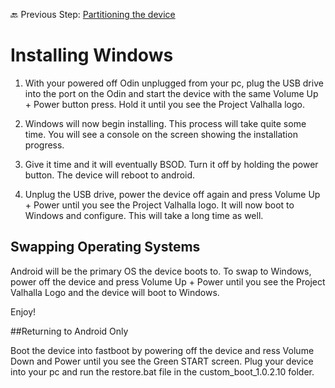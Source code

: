 🔙 Previous Step: [Partitioning the device](https://github.com/ProjectValhalla/OdinMultiBootGuides/blob/main/pages/preparing_the_odin_and_files.md)

# Installing Windows

1. With your powered off Odin unplugged from your pc, plug the USB drive into the port on the Odin and start the device with the same Volume Up + Power button press. Hold it until you see the Project Valhalla logo.

2. Windows will now begin installing. This process will take quite some time. You will see a console on the screen showing the installation progress.

3. Give it time and it will eventually BSOD. Turn it off by holding the power button. The device will reboot to android.

4. Unplug the USB drive, power the device off again and press Volume Up + Power until you see the Project Valhalla logo. It will now boot to Windows and configure. This will take a long time as well.

## Swapping Operating Systems

Android will be the primary OS the device boots to. To swap to Windows, power off the device and press Volume Up + Power until you see the Project Valhalla Logo and the device will boot to Windows.


Enjoy!


##Returning to Android Only

Boot the device into fastboot by powering off the device and ress Volume Down and Power until you see the Green START screen. Plug your device into your pc and run the restore.bat file in the custom_boot_1.0.2.10 folder.
